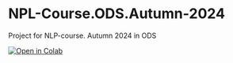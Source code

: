 # NPL-Course.ODS.Autumn-2024
Project for  NLP-course. Autumn 2024 in ODS

[![Open in Colab](https://colab.research.google.com/assets/colab-badge.svg)](https://colab.research.google.com/drive/1IkgCnvOo3xt-TJUDOkKOPAl6XS3xKjtt#scrollTo=K4bDXI3jSCF2b)

